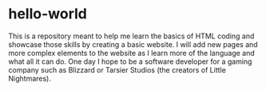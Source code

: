 # hello-world
This is a repository meant to help me learn the basics of HTML coding and showcase those skills by creating a basic website.
I will add new pages and more complex elements to the website as I learn more of the language and what all it can do.
One day I hope to be a software developer for a gaming company such as Blizzard or Tarsier Studios (the creators of Little Nightmares).

